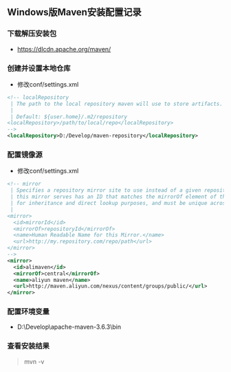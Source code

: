 

## **Windows版Maven安装配置记录**

### 下载解压安装包

- https://dlcdn.apache.org/maven/

### 创建并设置本地仓库

- 修改conf/settings.xml

```xml
<!-- localRepository
 | The path to the local repository maven will use to store artifacts.
 |
 | Default: ${user.home}/.m2/repository
<localRepository>/path/to/local/repo</localRepository>
-->
<localRepository>D:/Develop/maven-repository</localRepository>
```

### 配置镜像源

- 修改conf/settings.xml

```xml
<!-- mirror
 | Specifies a repository mirror site to use instead of a given repository. The repository that
 | this mirror serves has an ID that matches the mirrorOf element of this mirror. IDs are used
 | for inheritance and direct lookup purposes, and must be unique across the set of mirrors.
 |
<mirror>
  <id>mirrorId</id>
  <mirrorOf>repositoryId</mirrorOf>
  <name>Human Readable Name for this Mirror.</name>
  <url>http://my.repository.com/repo/path</url>
</mirror>
-->
<mirror>
  <id>alimaven</id>
  <mirrorOf>central</mirrorOf>
  <name>aliyun maven</name>
  <url>http://maven.aliyun.com/nexus/content/groups/public/</url>
</mirror>
```

### 配置环境变量

- D:\Develop\apache-maven-3.6.3\bin

### 查看安装结果


> mvn -v